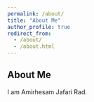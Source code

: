 ```yaml
---
permalink: /about/
title: "About Me"
author_profile: true
redirect_from: 
  - /about/
  - /about.html
---
```


About Me
-------
I am Amirhesam Jafari Rad.


